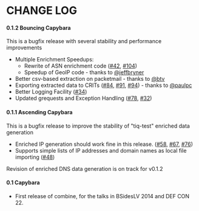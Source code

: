 CHANGE LOG
==========

#### 0.1.2 Bouncing Capybara
This is a bugfix release with several stability and performance improvements

* Multiple Enrichment Speedups:
  * Rewrite of ASN enrichment code
  ([#42](https://github.com/mlsecproject/combine/issues/42),
  [#104](https://github.com/mlsecproject/combine/issues/104))
  * Speedup of GeoIP code - thanks to [@jeffbryner](https://github.com/jeffbryner)
* Better csv-based extraction on packetmail - thanks to [@btv](https://github.com/btv)
* Exporting extracted data to CRITs ([#84](https://github.com/mlsecproject/combine/issues/84), [#91](https://github.com/mlsecproject/combine/issues/91), [#94](https://github.com/mlsecproject/combine/issues/94)) - thanks to [@paulpc](https://github.com/paulpc)
* Better Logging Facility ([#34](https://github.com/mlsecproject/combine/issues/34))
* Updated grequests and Exception Handling ([#78](https://github.com/mlsecproject/combine/issues/78),
[#32](https://github.com/mlsecproject/combine/issues/32))

#### 0.1.1 Ascending Capybara
This is a bugfix release to improve the stability of "tiq-test" enriched data generation

* Enriched IP generation should work fine in this release. ([#58](https://github.com/mlsecproject/combine/issues/58), [#67](https://github.com/mlsecproject/combine/issues/67), [#76](https://github.com/mlsecproject/combine/issues/76))
* Supports simple lists of IP addresses and domain names as local file importing ([#48](https://github.com/mlsecproject/combine/issues/48))

Revision of enriched DNS data generation is on track for v0.1.2

#### 0.1 Capybara
* First release of combine, for the talks in BSidesLV 2014 and DEF CON 22.
